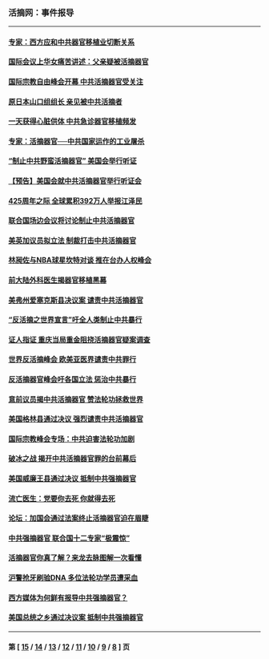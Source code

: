 ### 活摘网：事件报导
---
#### [专家：西方应和中共器官移植业切断关系](../../pages/nf5877/n13772828.md?08210430) 
#### [国际会议上华女痛苦讲述：父亲疑被活摘器官](../../pages/nf5877/n13771583.md?08210430) 
#### [国际宗教自由峰会开幕 中共活摘器官受关注](../../pages/nf5877/n13769995.md?08210430) 
#### [原日本山口组组长 亲见被中共活摘者](../../pages/nf5877/n13767360.md?08210430) 
#### [一天获得心脏供体 中共急诊器官移植频发](../../pages/nf5877/n13764689.md?08210430) 
#### [专家：活摘器官──中共国家运作的工业屠杀](../../pages/nf5877/n13761178.md?08210430) 
#### [“制止中共野蛮活摘器官” 美国会举行听证](../../pages/nf5877/n13735831.md?08210430) 
#### [【预告】美国会就中共活摘器官举行听证会](../../pages/nf5877/n13732843.md?08210430) 
#### [425周年之际 全球累积392万人举报江泽民](../../pages/nf5877/n13719232.md?08210430) 
#### [联合国场边会议将讨论制止中共活摘器官](../../pages/nf5877/n13656361.md?08210430) 
#### [美英加议员拟立法 制裁打击中共活摘器官](../../pages/nf5877/n13430251.md?08210430) 
#### [林昶佐与NBA球星坎特对谈 推在台办人权峰会](../../pages/nf5877/n13414467.md?08210430) 
#### [前大陆外科医生揭器官移植黑幕](../../pages/nf5877/n13401416.md?08210430) 
#### [美弗州爱塞克斯县决议案 谴责中共活摘器官](../../pages/nf5877/n13320919.md?08210430) 
#### [“反活摘之世界宣言”吁全人类制止中共暴行](../../pages/nf5877/n13259730.md?08210430) 
#### [证人指证 重庆当局重金阻挠活摘器官疑案调查](../../pages/nf5877/n13259127.md?08210430) 
#### [世界反活摘峰会 欧美亚医界谴责中共罪行](../../pages/nf5877/n13253550.md?08210430) 
#### [反活摘器官峰会吁各国立法 惩治中共暴行](../../pages/nf5877/n13245052.md?08210430) 
#### [意前议员揭中共活摘器官 赞法轮功拯救世界](../../pages/nf5877/n13203445.md?08210430) 
#### [美国格林县通过决议 强烈谴责中共活摘器官](../../pages/nf5877/n13119367.md?08210430) 
#### [国际宗教峰会专场：中共迫害法轮功加剧](../../pages/nf5877/n13088279.md?08210430) 
#### [破冰之战 揭开中共活摘器官罪的台前幕后](../../pages/nf5877/n13082457.md?08210430) 
#### [美国威廉王县通过决议 抵制中共强摘器官](../../pages/nf5877/n13056521.md?08210430) 
#### [流亡医生：党要你去死 你就得去死](../../pages/nf5877/n13052835.md?08210430) 
#### [论坛：加国会通过法案终止活摘器官迫在眉睫](../../pages/nf5877/n13029839.md?08210430) 
#### [中共强摘器官 联合国十二专家“极震惊”](../../pages/nf5877/n13024313.md?08210430) 
#### [活摘器官你真了解？来龙去脉图解一次看懂](../../pages/nf5877/n13013820.md?08210430) 
#### [沪警抢牙刷验DNA 多位法轮功学员遭采血](../../pages/nf5877/n12969218.md?08210430) 
#### [西方媒体为何鲜有报导中共强摘器官？](../../pages/nf5877/n12932034.md?08210430) 
#### [美国总统之乡通过决议案 抵制中共强摘器官](../../pages/nf5877/n12908242.md?08210430) 

---
#### 第 [ [15](./15.md?08210430) / [14](./14.md?08210430) / [13](./13.md?08210430) / [12](./12.md?08210430) / [11](./11.md?08210430) / [10](./10.md?08210430) / [9](./9.md?08210430) / [8](./8.md?08210430) ] 页
